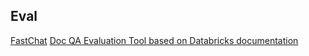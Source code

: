## Eval 
[FastChat](https://github.com/lm-sys/FastChat)
[Doc QA Evaluation Tool based on Databricks documentation](https://github.com/databrickslabs/doc-qa/tree/main)

